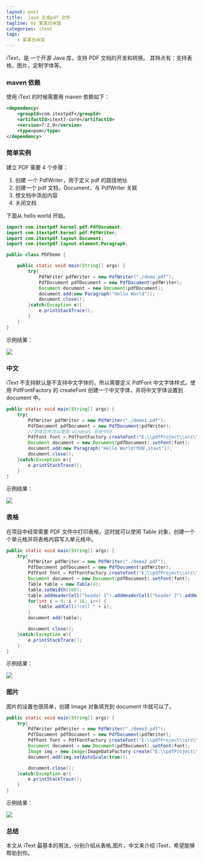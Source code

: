 ```yaml
---
layout: post
title:  java 生成pdf 文件
tagline: by 某某白米饭
categories: itext
tags: 
    - 某某白米饭
---
```



iText，是 一个开源 Java 库，支持 PDF 文档的开发和转换。 其特点有：支持表格，图片，定制字体等。
<!--more-->

### maven 依赖

使用 iText 的时候需要用 maven 依赖如下：

```xml
<dependency>
    <groupId>com.itextpdf</groupId>
    <artifactId>itext7-core</artifactId>
    <version>7.2.0</version>
    <type>pom</type>
</dependency>
```


### 简单实例

建立 PDF 需要 4 个步骤：
1. 创建 一个 PdfWriter，用于定义 pdf 的路径地址
2. 创建一个 pdf 文档，Document，与 PdfWriter 关联
3. 想文档中添加内容
4. 关闭文档

下面从 hello world 开始。

```java
import com.itextpdf.kernel.pdf.PdfDocument;
import com.itextpdf.kernel.pdf.PdfWriter;
import com.itextpdf.layout.Document;
import com.itextpdf.layout.element.Paragraph;

public class PDFDemo {

    public static void main(String[] args) {
        try{
            PdfWriter pdfWriter = new PdfWriter("./demo.pdf");
            PdfDocument pdfDocument = new PdfDocument(pdfWriter);
            Document document = new Document(pdfDocument);
            document.add(new Paragraph("Hello World"));
            document.close();
        }catch(Exception e){
            e.printStackTrace();
        }
    }
}
```

示例结果：

![](https://files.mdnice.com/user/15960/57352918-a351-4263-8c7a-5b5ac77e8972.png)


### 中文

iText 不支持默认是不支持中文字体的，所以需要定义 PdfFont 中文字体样式。使用 PdfFontFactory 的 createFont 创建一个中文字体，并将中文字体设置到 document 中。


```java
public static void main(String[] args) {
    try{
        PdfWriter pdfWriter = new PdfWriter("./demo1.pdf");
        PdfDocument pdfDocument = new PdfDocument(pdfWriter);
        //字体文件可以使用 windows 系统中的
        PdfFont font = PdfFontFactory.createFont("E:\\pdfProject\\src\\main\\java\\simhei.ttf");
        Document document = new Document(pdfDocument).setFont(font);
        document.add(new Paragraph("Hello World!你好,itext"));
        document.close();
    }catch(Exception e){
        e.printStackTrace();
    }
}
```

示例结果：

![](https://files.mdnice.com/user/15960/dcd788cc-f475-47eb-a200-013000d9ed73.png)


### 表格

在项目中经常需要 PDF 文件中打印表格，这时就可以使用 Table 对象，创建一个个单元格并将表格内容写入单元格中。

```java
public static void main(String[] args) {
    try{
        PdfWriter pdfWriter = new PdfWriter("./demo2.pdf");
        PdfDocument pdfDocument = new PdfDocument(pdfWriter);
        PdfFont font = PdfFontFactory.createFont("E:\\pdfProject\\src\\main\\java\\simhei.ttf");
        Document document = new Document(pdfDocument).setFont(font);
        Table table = new Table(4);
        table.setWidth(500);
        table.addHeaderCell("header 1").addHeaderCell("header 2").addHeaderCell("header 3").addHeaderCell("header 4");
        for(int i = 0; i < 16; i++) {
            table.addCell("cell " + i);
        }
        document.add(table);

        document.close();
    }catch(Exception e){
        e.printStackTrace();
    }
}
```

示例结果：

![](https://files.mdnice.com/user/15960/ed6ed081-4508-44d1-865b-25907e062927.png)


### 图片

图片的设置也很简单，创建 Image 对象填充到 document 中就可以了。

```java
public static void main(String[] args) {
    try{
        PdfWriter pdfWriter = new PdfWriter("./demo3.pdf");
        PdfDocument pdfDocument = new PdfDocument(pdfWriter);
        PdfFont font = PdfFontFactory.createFont("E:\\pdfProject\\src\\main\\java\\simhei.ttf");
        Document document = new Document(pdfDocument).setFont(font);
        Image img = new Image(ImageDataFactory.create("E:\\pdfProject\\src\\main\\java\\img.png"));
        document.add(img.setAutoScale(true));

        document.close();
    }catch(Exception e){
        e.printStackTrace();
    }
}
```

示例结果：

![](https://files.mdnice.com/user/15960/e2f8075a-9771-4b41-8132-61e045689ee7.png)



### 总结

本文从 iText 最基本的用法，分别介绍从表格,图片，中文来介绍 iText，希望能够帮助到你。
